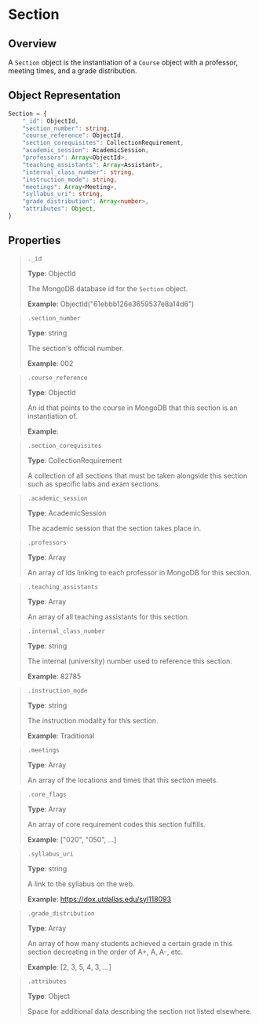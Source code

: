 # Section
## Overview

A `Section` object is the instantiation of a `Course` object with a professor, meeting times, and a grade distribution.

## Object Representation
```ts
Section = {
    "_id": ObjectId,
    "section_number": string,
    "course_reference": ObjectId,
    "section_corequisites": CollectionRequirement,
    "academic_session": AcademicSession,
    "professors": Array<ObjectId>,
    "teaching_assistants": Array<Assistant>,
    "internal_class_number": string,
    "instruction_mode": string,
    "meetings": Array<Meeting>,
    "syllabus_uri": string,
    "grade_distribution": Array<number>,
    "attributes": Object,
}
```

## Properties
> `._id`
> 
> **Type**: ObjectId
> 
> The MongoDB database id for the `Section` object.
>
> **Example**: ObjectId("61ebbb126e3659537e8a14d6")

> `.section_number`
> 
> **Type**: string
> 
> The section's official number.
> 
> **Example**: 002

> `.course_reference`
> 
> **Type**: ObjectId
> 
> An id that points to the course in MongoDB that this section is an instantiation of.
> 
> **Example**:

> `.section_corequisites`
> 
> **Type**: CollectionRequirement
> 
> A collection of all sections that must be taken alongside this section such as specific labs and exam sections.

> `.academic_session`
> 
> **Type**: AcademicSession
> 
> The academic session that the section takes place in.

> `.professors`
> 
> **Type**: Array<ObjectId>
> 
> An array of ids linking to each professor in MongoDB for this section.

> `.teaching_assistants`
> 
> **Type**: Array<Assistant>
> 
> An array of all teaching assistants for this section.

> `.internal_class_number`
> 
> **Type**: string
> 
> The internal (university) number used to reference this section.
> 
> **Example**: 82785

> `.instruction_mode`
> 
> **Type**: string
> 
> The instruction modality for this section.
> 
> **Example**: Traditional

> `.meetings`
> 
> **Type**: Array<Meeting>
> 
> An array of the locations and times that this section meets.

> `.core_flags`
> 
> **Type**: Array<string>
> 
> An array of core requirement codes this section fulfills. 
>
> **Example**: ["020", "050", ...]

> `.syllabus_uri`
> 
> **Type**: string
> 
> A link to the syllabus on the web.
> 
> **Example**: https://dox.utdallas.edu/syl118093

> `.grade_distribution`
> 
> **Type**: Array<number>
> 
> An array of how many students achieved a certain grade in this section decreating in the order of A+, A, A-, etc.
> 
> **Example**: [2, 3, 5, 4, 3, ...]

> `.attributes`
> 
> **Type**: Object
> 
> Space for additional data describing the section not listed elsewhere.
